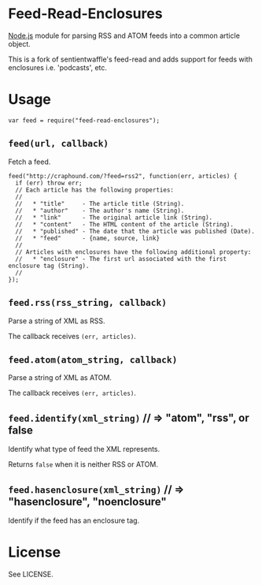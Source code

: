 # Feed-Read-Enclosures

[Node.js](http://nodejs.org/) module for parsing RSS and ATOM feeds into
a common article object.

This is a fork of sentientwaffle's feed-read and adds support for feeds with enclosures i.e. 'podcasts', etc.

# Usage

    var feed = require("feed-read-enclosures");

## `feed(url, callback)`
Fetch a feed.

    feed("http://craphound.com/?feed=rss2", function(err, articles) {
      if (err) throw err;
      // Each article has the following properties:
      // 
      //   * "title"     - The article title (String).
      //   * "author"    - The author's name (String).
      //   * "link"      - The original article link (String).
      //   * "content"   - The HTML content of the article (String).
      //   * "published" - The date that the article was published (Date).
      //   * "feed"      - {name, source, link}
      //
      // Articles with enclosures have the following additional property:
      //   * "enclosure" - The first url associated with the first enclosure tag (String).
      // 
    });

## `feed.rss(rss_string, callback)`
Parse a string of XML as RSS.

The callback receives `(err, articles)`.

## `feed.atom(atom_string, callback)`
Parse a string of XML as ATOM.

The callback receives `(err, articles)`.

## `feed.identify(xml_string)` // => "atom", "rss", or false
Identify what type of feed the XML represents.

Returns `false` when it is neither RSS or ATOM.

## `feed.hasenclosure(xml_string)` // => "hasenclosure", "noenclosure"
Identify if the feed has an enclosure tag.

# License
See LICENSE.

